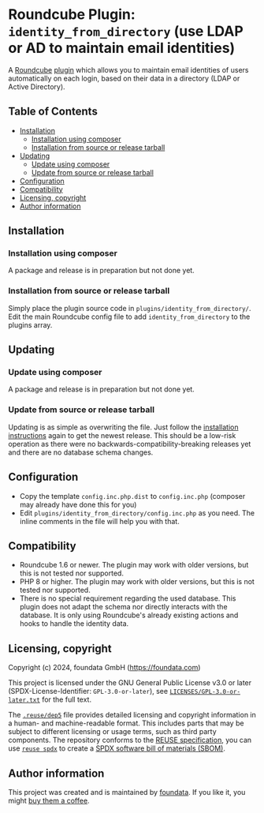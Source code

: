 # Roundcube Plugin: `identity_from_directory` (use LDAP or AD to maintain email identities)

A [Roundcube](https://roundcube.net/) [plugin](https://plugins.roundcube.net/) which allows you to maintain email identities of users automatically on each login, based on their data in a directory (LDAP or Active Directory).


## Table of Contents

- [Installation](#installation)
  - [Installation using composer](#installation-using-composer)
  - [Installation from source or release tarball](#installation-from-source-or-release-tarball)
- [Updating](#updating)
  - [Update using composer](#update-using-composer)
  - [Update from source or release tarball](#update-from-source-or-release-tarball)
- [Configuration](#configuration)
- [Compatibility](#compatibility)
- [Licensing, copyright](#licensing-copyright)
- [Author information](#author-information)


## Installation

### Installation using composer

A package and release is in preparation but not done yet.


### Installation from source or release tarball

Simply place the plugin source code in `plugins/identity_from_directory/`. Edit the main Roundcube config file to add `identity_from_directory` to the plugins array.


## Updating

### Update using composer

A package and release is in preparation but not done yet.


### Update from source or release tarball

Updating is as simple as overwriting the file. Just follow the [installation instructions](#installation) again to get the newest release. This should be a low-risk operation as there were no backwards-compatibility-breaking releases yet and there are no database schema changes.


## Configuration

- Copy the template `config.inc.php.dist` to `config.inc.php` (composer may already have done this for you)
- Edit `plugins/identity_from_directory/config.inc.php` as you need. The inline comments in the file will help you with that.


## Compatibility

- Roundcube 1.6 or newer. The plugin may work with older versions, but this is not tested nor supported.
- PHP 8 or higher. The plugin may work with older versions, but this is not tested nor supported.
- There is no special requirement regarding the used database. This plugin does not adapt the schema nor directly interacts with the database. It is only using Roundcube's already existing actions and hooks to handle the identity data.


## Licensing, copyright

<!--REUSE-IgnoreStart-->
Copyright (c) 2024, foundata GmbH (https://foundata.com)

This project is licensed under the GNU General Public License v3.0 or later (SPDX-License-Identifier: `GPL-3.0-or-later`), see [`LICENSES/GPL-3.0-or-later.txt`](LICENSES/GPL-3.0-or-later.txt) for the full text.

The [`.reuse/dep5`](.reuse/dep5) file provides detailed licensing and copyright information in a human- and machine-readable format. This includes parts that may be subject to different licensing or usage terms, such as third party components. The repository conforms to the [REUSE specification](https://reuse.software/spec/), you can use [`reuse spdx`](https://reuse.readthedocs.io/en/latest/readme.html#cli) to create a [SPDX software bill of materials (SBOM)](https://en.wikipedia.org/wiki/Software_Package_Data_Exchange).
<!--REUSE-IgnoreEnd-->


## Author information

This project was created and is maintained by [foundata](https://foundata.com/). If you like it, you might [buy them a coffee](https://buy-me-a.coffee/roundcube-plugin-identity-from-directory/).